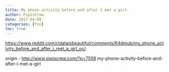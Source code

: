 ```yaml
---
title: My phone activity before and after I met a girl
author: PipisCrew
date: 2017-04-09
categories: [fun]
toc: true
---
```


https://www.reddit.com/r/dataisbeautiful/comments/64dmub/my_phone_activity_before_and_after_i_met_a_girl_oc/

origin - http://www.pipiscrew.com/?p=7559 my-phone-activity-before-and-after-i-met-a-girl